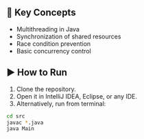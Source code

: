 
## 🧠 Key Concepts

- Multithreading in Java
- Synchronization of shared resources
- Race condition prevention
- Basic concurrency control

## ▶️ How to Run

1. Clone the repository.
2. Open it in IntelliJ IDEA, Eclipse, or any IDE.
3. Alternatively, run from terminal:

```bash
cd src
javac *.java
java Main
